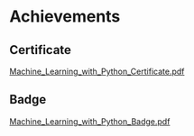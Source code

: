 

# Achievements
## Certificate
[Machine_Learning_with_Python_Certificate.pdf](https://prod-files-secure.s3.us-west-2.amazonaws.com/03e82b26-cccb-4906-bb56-adabcbdc0655/0f35a87e-0c16-48ac-af62-4e4cc34c6a19/Machine_Learning_with_Python_Certificate.pdf?X-Amz-Algorithm=AWS4-HMAC-SHA256&X-Amz-Content-Sha256=UNSIGNED-PAYLOAD&X-Amz-Credential=ASIAZI2LB466WJI4XOXQ%2F20250207%2Fus-west-2%2Fs3%2Faws4_request&X-Amz-Date=20250207T091525Z&X-Amz-Expires=3600&X-Amz-Security-Token=IQoJb3JpZ2luX2VjEFgaCXVzLXdlc3QtMiJHMEUCIFac7f2WRQk82cED2nc%2FU97kPr9NmQYSiKkTK7kB0ylvAiEAuhvHWD%2FzSszH4z1n%2FdfpRJxxw9OFWCimRjtM9QkaiwIq%2FwMIcRAAGgw2Mzc0MjMxODM4MDUiDJ4Fh4yFbqVg%2FhsakSrcA1kGoegS%2BoRjI8k1bmuwz%2BI%2FA24ExkwhhIHocnqisdzAHo6Dg5cvY%2Bhd2roWbtcbJ07KJyh17WTIQnZaPDZLOU80wO%2BpMFqf7N%2F0w7jjIJ8rCxzgY8GrPOhJdyePJq7%2FU4FdE0loeF7SMyNZbEMIhUZMRSwyhRXVKvYSLQFYYm11Qlbue%2FKP2yqx%2Fb6zIDcyoQrDFCjLVMabKcqzyu%2FEiQTRFZezyNyoDOWY0sBVvwjuDYz2pEm7t4MFJEg8nnofIEy8nxQ0D60ffPanPMy%2FfNIu%2BK8HCoeCMRlLNXp1x4qJYJMJzpdwpjBmI8m3l7rVcv2AoeSKpsYWQgdq%2Bd27b8lRxLGap99uGQZEnjpC0%2BuhioNQ9i9REQ4vkQ7L8%2BrtlOpkqgmy1PMw%2BIFZlF%2BVL15lHvhh44I3ldcHWgi%2BhVnkME55k%2BK%2FzUkxW1vWL0Ojprt4VAyTKloBmWNLs7WKjSIUpVTaQrqy9PyF9%2FsidmhPFdj3XO6t7JqyDNnlBz5TDTUZEjpt9AQlk5nlvTxFE3Pd%2FL0vfgXz6fjhYigTrHgZ%2BgRQCeC2V24eoMl5gMVqhNKH86COJF2LRIChn5ED0Cwyx8H3IibZMQ5fOac6U58QWzNmCvjKn0Shbni1MLn5lr0GOqUBgIWXPu2uHHCbaQM5WaPoLeDz8CWd8xEWLSLHdG8yWenY%2FaEFPUTao24d5NaOzJ3OxcG%2FsI8dHaXxxMpVeVU0g8gcMwL13E74iftMqbj6RZEoq%2FvW1zX4ECgpirNV1bQjdoYz0FluKQHIrfA%2BnJ1wthkn%2B8eF%2FB67Tnkcyr%2B96%2BIP3ZV7cD%2BasyJwSEy%2Ba9ldwcyFv3gS9cxr22AY6l%2BaMEWnBmbt&X-Amz-Signature=8613bafc9c9e1a4c857d5ea662995861bf789f5d6380749316d13741d254be48&X-Amz-SignedHeaders=host&x-id=GetObject)
## Badge
[Machine_Learning_with_Python_Badge.pdf](https://prod-files-secure.s3.us-west-2.amazonaws.com/03e82b26-cccb-4906-bb56-adabcbdc0655/ff622a22-73d6-44e3-9c7b-e89a8e61b7aa/Machine_Learning_with_Python_Badge.pdf?X-Amz-Algorithm=AWS4-HMAC-SHA256&X-Amz-Content-Sha256=UNSIGNED-PAYLOAD&X-Amz-Credential=ASIAZI2LB466WJI4XOXQ%2F20250207%2Fus-west-2%2Fs3%2Faws4_request&X-Amz-Date=20250207T091525Z&X-Amz-Expires=3600&X-Amz-Security-Token=IQoJb3JpZ2luX2VjEFgaCXVzLXdlc3QtMiJHMEUCIFac7f2WRQk82cED2nc%2FU97kPr9NmQYSiKkTK7kB0ylvAiEAuhvHWD%2FzSszH4z1n%2FdfpRJxxw9OFWCimRjtM9QkaiwIq%2FwMIcRAAGgw2Mzc0MjMxODM4MDUiDJ4Fh4yFbqVg%2FhsakSrcA1kGoegS%2BoRjI8k1bmuwz%2BI%2FA24ExkwhhIHocnqisdzAHo6Dg5cvY%2Bhd2roWbtcbJ07KJyh17WTIQnZaPDZLOU80wO%2BpMFqf7N%2F0w7jjIJ8rCxzgY8GrPOhJdyePJq7%2FU4FdE0loeF7SMyNZbEMIhUZMRSwyhRXVKvYSLQFYYm11Qlbue%2FKP2yqx%2Fb6zIDcyoQrDFCjLVMabKcqzyu%2FEiQTRFZezyNyoDOWY0sBVvwjuDYz2pEm7t4MFJEg8nnofIEy8nxQ0D60ffPanPMy%2FfNIu%2BK8HCoeCMRlLNXp1x4qJYJMJzpdwpjBmI8m3l7rVcv2AoeSKpsYWQgdq%2Bd27b8lRxLGap99uGQZEnjpC0%2BuhioNQ9i9REQ4vkQ7L8%2BrtlOpkqgmy1PMw%2BIFZlF%2BVL15lHvhh44I3ldcHWgi%2BhVnkME55k%2BK%2FzUkxW1vWL0Ojprt4VAyTKloBmWNLs7WKjSIUpVTaQrqy9PyF9%2FsidmhPFdj3XO6t7JqyDNnlBz5TDTUZEjpt9AQlk5nlvTxFE3Pd%2FL0vfgXz6fjhYigTrHgZ%2BgRQCeC2V24eoMl5gMVqhNKH86COJF2LRIChn5ED0Cwyx8H3IibZMQ5fOac6U58QWzNmCvjKn0Shbni1MLn5lr0GOqUBgIWXPu2uHHCbaQM5WaPoLeDz8CWd8xEWLSLHdG8yWenY%2FaEFPUTao24d5NaOzJ3OxcG%2FsI8dHaXxxMpVeVU0g8gcMwL13E74iftMqbj6RZEoq%2FvW1zX4ECgpirNV1bQjdoYz0FluKQHIrfA%2BnJ1wthkn%2B8eF%2FB67Tnkcyr%2B96%2BIP3ZV7cD%2BasyJwSEy%2Ba9ldwcyFv3gS9cxr22AY6l%2BaMEWnBmbt&X-Amz-Signature=4f9d1bb69b95a56be5de942640efb2ceca51ce77068cf24c5bbdefdca50c753b&X-Amz-SignedHeaders=host&x-id=GetObject)